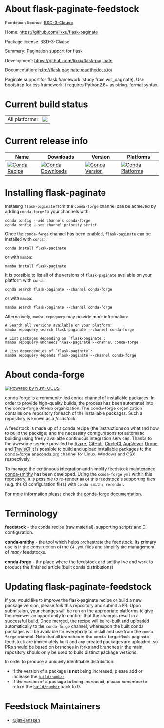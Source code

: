 About flask-paginate-feedstock
==============================

Feedstock license: [BSD-3-Clause](https://github.com/conda-forge/flask-paginate-feedstock/blob/main/LICENSE.txt)

Home: https://github.com/lixxu/flask-paginate

Package license: BSD-3-Clause

Summary: Pagination support for flask

Development: https://github.com/lixxu/flask-paginate

Documentation: http://flask-paginate.readthedocs.io/

Paginate support for flask framework (study from will_paginate).
Use bootstrap for css framework It requires Python2.6+ as string.
format syntax.


Current build status
====================


<table><tr><td>All platforms:</td>
    <td>
      <a href="https://dev.azure.com/conda-forge/feedstock-builds/_build/latest?definitionId=7461&branchName=main">
        <img src="https://dev.azure.com/conda-forge/feedstock-builds/_apis/build/status/flask-paginate-feedstock?branchName=main">
      </a>
    </td>
  </tr>
</table>

Current release info
====================

| Name | Downloads | Version | Platforms |
| --- | --- | --- | --- |
| [![Conda Recipe](https://img.shields.io/badge/recipe-flask--paginate-green.svg)](https://anaconda.org/conda-forge/flask-paginate) | [![Conda Downloads](https://img.shields.io/conda/dn/conda-forge/flask-paginate.svg)](https://anaconda.org/conda-forge/flask-paginate) | [![Conda Version](https://img.shields.io/conda/vn/conda-forge/flask-paginate.svg)](https://anaconda.org/conda-forge/flask-paginate) | [![Conda Platforms](https://img.shields.io/conda/pn/conda-forge/flask-paginate.svg)](https://anaconda.org/conda-forge/flask-paginate) |

Installing flask-paginate
=========================

Installing `flask-paginate` from the `conda-forge` channel can be achieved by adding `conda-forge` to your channels with:

```
conda config --add channels conda-forge
conda config --set channel_priority strict
```

Once the `conda-forge` channel has been enabled, `flask-paginate` can be installed with `conda`:

```
conda install flask-paginate
```

or with `mamba`:

```
mamba install flask-paginate
```

It is possible to list all of the versions of `flask-paginate` available on your platform with `conda`:

```
conda search flask-paginate --channel conda-forge
```

or with `mamba`:

```
mamba search flask-paginate --channel conda-forge
```

Alternatively, `mamba repoquery` may provide more information:

```
# Search all versions available on your platform:
mamba repoquery search flask-paginate --channel conda-forge

# List packages depending on `flask-paginate`:
mamba repoquery whoneeds flask-paginate --channel conda-forge

# List dependencies of `flask-paginate`:
mamba repoquery depends flask-paginate --channel conda-forge
```


About conda-forge
=================

[![Powered by
NumFOCUS](https://img.shields.io/badge/powered%20by-NumFOCUS-orange.svg?style=flat&colorA=E1523D&colorB=007D8A)](https://numfocus.org)

conda-forge is a community-led conda channel of installable packages.
In order to provide high-quality builds, the process has been automated into the
conda-forge GitHub organization. The conda-forge organization contains one repository
for each of the installable packages. Such a repository is known as a *feedstock*.

A feedstock is made up of a conda recipe (the instructions on what and how to build
the package) and the necessary configurations for automatic building using freely
available continuous integration services. Thanks to the awesome service provided by
[Azure](https://azure.microsoft.com/en-us/services/devops/), [GitHub](https://github.com/),
[CircleCI](https://circleci.com/), [AppVeyor](https://www.appveyor.com/),
[Drone](https://cloud.drone.io/welcome), and [TravisCI](https://travis-ci.com/)
it is possible to build and upload installable packages to the
[conda-forge](https://anaconda.org/conda-forge) [anaconda.org](https://anaconda.org/)
channel for Linux, Windows and OSX respectively.

To manage the continuous integration and simplify feedstock maintenance
[conda-smithy](https://github.com/conda-forge/conda-smithy) has been developed.
Using the ``conda-forge.yml`` within this repository, it is possible to re-render all of
this feedstock's supporting files (e.g. the CI configuration files) with ``conda smithy rerender``.

For more information please check the [conda-forge documentation](https://conda-forge.org/docs/).

Terminology
===========

**feedstock** - the conda recipe (raw material), supporting scripts and CI configuration.

**conda-smithy** - the tool which helps orchestrate the feedstock.
                   Its primary use is in the construction of the CI ``.yml`` files
                   and simplify the management of *many* feedstocks.

**conda-forge** - the place where the feedstock and smithy live and work to
                  produce the finished article (built conda distributions)


Updating flask-paginate-feedstock
=================================

If you would like to improve the flask-paginate recipe or build a new
package version, please fork this repository and submit a PR. Upon submission,
your changes will be run on the appropriate platforms to give the reviewer an
opportunity to confirm that the changes result in a successful build. Once
merged, the recipe will be re-built and uploaded automatically to the
`conda-forge` channel, whereupon the built conda packages will be available for
everybody to install and use from the `conda-forge` channel.
Note that all branches in the conda-forge/flask-paginate-feedstock are
immediately built and any created packages are uploaded, so PRs should be based
on branches in forks and branches in the main repository should only be used to
build distinct package versions.

In order to produce a uniquely identifiable distribution:
 * If the version of a package **is not** being increased, please add or increase
   the [``build/number``](https://docs.conda.io/projects/conda-build/en/latest/resources/define-metadata.html#build-number-and-string).
 * If the version of a package **is** being increased, please remember to return
   the [``build/number``](https://docs.conda.io/projects/conda-build/en/latest/resources/define-metadata.html#build-number-and-string)
   back to 0.

Feedstock Maintainers
=====================

* [@jan-janssen](https://github.com/jan-janssen/)

